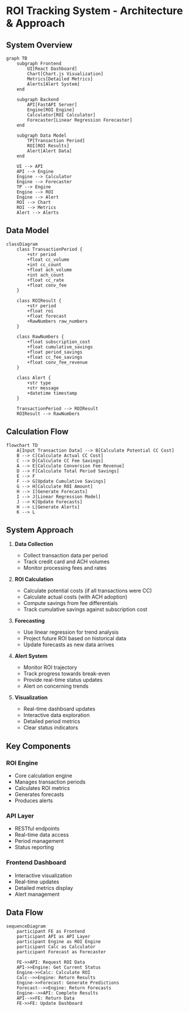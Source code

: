 # ROI Tracking System - Architecture & Approach

## System Overview

```mermaid
graph TB
    subgraph Frontend
        UI[React Dashboard]
        Chart[Chart.js Visualization]
        Metrics[Detailed Metrics]
        Alerts[Alert System]
    end

    subgraph Backend
        API[FastAPI Server]
        Engine[ROI Engine]
        Calculator[ROI Calculator]
        Forecaster[Linear Regression Forecaster]
    end

    subgraph Data Model
        TP[Transaction Period]
        ROI[ROI Results]
        Alert[Alert Data]
    end

    UI --> API
    API --> Engine
    Engine --> Calculator
    Engine --> Forecaster
    TP --> Engine
    Engine --> ROI
    Engine --> Alert
    ROI --> Chart
    ROI --> Metrics
    Alert --> Alerts
```

## Data Model

```mermaid
classDiagram
    class TransactionPeriod {
        +str period
        +float cc_volume
        +int cc_count
        +float ach_volume
        +int ach_count
        +float cc_rate
        +float conv_fee
    }

    class ROIResult {
        +str period
        +float roi
        +float forecast
        +RawNumbers raw_numbers
    }

    class RawNumbers {
        +float subscription_cost
        +float cumulative_savings
        +float period_savings
        +float cc_fee_savings
        +float conv_fee_revenue
    }

    class Alert {
        +str type
        +str message
        +datetime timestamp
    }

    TransactionPeriod --> ROIResult
    ROIResult --> RawNumbers
```

## Calculation Flow

```mermaid
flowchart TD
    A[Input Transaction Data] --> B[Calculate Potential CC Cost]
    B --> C[Calculate Actual CC Cost]
    C --> D[Calculate CC Fee Savings]
    A --> E[Calculate Conversion Fee Revenue]
    D --> F[Calculate Total Period Savings]
    E --> F
    F --> G[Update Cumulative Savings]
    G --> H[Calculate ROI Amount]
    H --> I[Generate Forecasts]
    I --> J[Linear Regression Model]
    J --> K[Update Forecasts]
    H --> L[Generate Alerts]
    K --> L
```

## System Approach

1. **Data Collection**
   - Collect transaction data per period
   - Track credit card and ACH volumes
   - Monitor processing fees and rates

2. **ROI Calculation**
   - Calculate potential costs (if all transactions were CC)
   - Calculate actual costs (with ACH adoption)
   - Compute savings from fee differentials
   - Track cumulative savings against subscription cost

3. **Forecasting**
   - Use linear regression for trend analysis
   - Project future ROI based on historical data
   - Update forecasts as new data arrives

4. **Alert System**
   - Monitor ROI trajectory
   - Track progress towards break-even
   - Provide real-time status updates
   - Alert on concerning trends

5. **Visualization**
   - Real-time dashboard updates
   - Interactive data exploration
   - Detailed period metrics
   - Clear status indicators

## Key Components

### ROI Engine
- Core calculation engine
- Manages transaction periods
- Calculates ROI metrics
- Generates forecasts
- Produces alerts

### API Layer
- RESTful endpoints
- Real-time data access
- Period management
- Status reporting

### Frontend Dashboard
- Interactive visualization
- Real-time updates
- Detailed metrics display
- Alert management

## Data Flow

```mermaid
sequenceDiagram
    participant FE as Frontend
    participant API as API Layer
    participant Engine as ROI Engine
    participant Calc as Calculator
    participant Forecast as Forecaster

    FE->>API: Request ROI Data
    API->>Engine: Get Current Status
    Engine->>Calc: Calculate ROI
    Calc-->>Engine: Return Results
    Engine->>Forecast: Generate Predictions
    Forecast-->>Engine: Return Forecasts
    Engine-->>API: Complete Results
    API-->>FE: Return Data
    FE->>FE: Update Dashboard
``` 